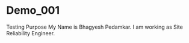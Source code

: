 # Demo_001
Testing Purpose
My Name is Bhagyesh Pedamkar. I am working as Site Reliability Engineer.

